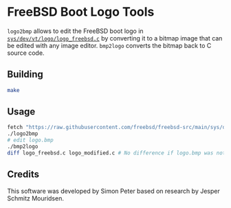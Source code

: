 # FreeBSD Boot Logo Tools

`logo2bmp` allows to edit the FreeBSD boot logo in [`sys/dev/vt/logo/logo_freebsd.c`](https://raw.githubusercontent.com/freebsd/freebsd-src/main/sys/dev/vt/logo/logo_freebsd.c) by converting it to a bitmap image that can be edited with any image editor. `bmp2logo` converts the bitmap back to C source code.

## Building

```sh
make
```

## Usage

```sh
fetch "https://raw.githubusercontent.com/freebsd/freebsd-src/main/sys/dev/vt/logo/logo_freebsd.c"
./logo2bmp
# edit logo.bmp
./bmp2logo
diff logo_freebsd.c logo_modified.c # No difference if logo.bmp was not modified
```

## Credits

This software was developed by Simon Peter based on research by Jesper Schmitz Mouridsen.
